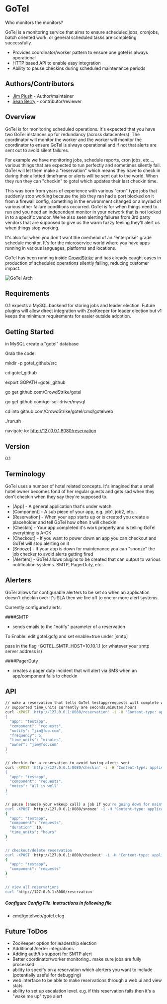 GoTel
=========
Who monitors the monitors?

GoTel is a monitoring service that aims to ensure scheduled jobs, cronjobs, batch oriented work, or general scheduled tasks are completing successfully. 

  - Provides coordinator/worker pattern to ensure one gotel is always operational
  - HTTP based API to enable easy integration
  - Ability to pause checkins during scheduled maintenance periods

Authors/Contributors
----
 * [Jim Plush] - Author/maintainer
 * [Sean Berry] - contributor/reviewer

Overview
----
GoTel is for monitoring scheduled operations. It's expected that you have two GoTel instances up for redundancy (across datacenters). The coordinator will monitor the worker and the worker will monitor the coordinator to ensure GoTel is always operational and if not that alerts are sent out to avoid silent failures.

For example we have monitoring jobs, schedule reports, cron jobs, etc..., various things that are expected to run perfectly and sometimes silently fail. GoTel will let them make a "reservation"
which means they have to check in during their allotted timeframe or alerts will be sent out to the world. When they run they can "checkin" to gotel which updates their last checkin time. 

This was born from years of experience with various "cron" type jobs that suddenly stop working because the job they ran had a port blocked on it from a firewall config, something in the environment changed or a myriad of various other failure conditions occurred. GoTel is for when things need to run and you need an independent monitor in your network that is not locked in to a specific vendor. We've also seen alerting failures from 3rd party vendors that are supposed to give us the warm fuzzy feeling they'll alert us when things stop working.

It's also for when you don't want the overhead of an "enterprise" grade schedule monitor. It's for the microservice world where you have apps running in various languages, platforms and locations.

GoTel has been running inside [CrowdStrike] and has already caught cases in production of scheduled operations silently failing, reducing customer impact. 

![GoTel Arch](http://jimplush.com/images/gotel.png)

Requirements
-----
0.1 expects a MySQL backend for storing jobs and leader election. Future plugins will allow direct integration with ZooKeeper for leader election but v1 keeps the minimum requirements for easier outside adoption.


Getting Started
----
in MySQL create a "gotel" database


Grab the code:

mkdir -p gotel_github/src

cd gotel_github

export GOPATH=gotel_github

go get github.com/CrowdStrike/gotel

go get github.com/go-sql-driver/mysql

cd into github.com/CrowdStrike/gotel/cmd/gotelweb

./run.sh

navigate to: http://127.0.0.1:8080/reservation



Version
----

0.1

Terminology
-----------

GoTel uses a number of hotel related concepts. It's imagined that a small hotel owner becomes fond of her regular guests and gets sad when they don't checkin when they say they're supposed to. 

* [App] - A general application that's under watch
* [Component] - A sub piece of your app, e.g. job1, job2, etc...
* [Reservation] - When your app starts up or is created you create a placeholder and tell GoTel how often it will checkin
* [Checkin] - Your app completed it's work properly and is telling GoTel everything is A-OK
* [Checkout] - If you want to power down an app you can checkout and GoTel will stop alerting on it
* [Snooze] - If your app is down for maintenance you can "snooze" the job checker to avoid alerts getting fired
* [Alerters] - GoTel allows plugins to be created that can output to various notification systems. SMTP, PagerDuty, etc..

Alerters
----
GoTel allows for configurable alerters to be set so when an application doesn't checkin over it's SLA then we fire off to one or more alert systems.

Currently configured alerts:

####SMTP
 - sends emails to the "notify" parameter of a reservation

To Enable:
edit gotel.gcfg and set enable=true under [smtp]

pass in the flag -GOTEL_SMTP_HOST=10.10.1.1 (or whatever your smtp server address is)

 
####PagerDuty
 - creates a pager duty incident that will alert via SMS when an app/component fails to checkin

API
--------------

```sh
// make a reservation that tells GoTel testapp/requests will complete work every 5 minutes or alert me
// supported time_units currently are seconds,minutes,hours
curl -XPOST 'http://127.0.0.1:8080/reservation' -i -H "Content-type: application/json" -d '
{
  "app": "testapp",
  "component": "requests",
  "notify": "jim@foo.com",
  "frequency": 5,
  "time_units": "minutes",
  "owner": "jim@foo.com"
}
'

// checkin for a reservation to avoid having alerts sent
curl -XPOST 'http://127.0.0.1:8080/checkin' -i -H "Content-type: application/json" -d '
{
  "app": "testapp",
  "component": "requests",
  "notes": "all is well"
}
'

// pause (snooze your wakeup call) a job if you're going down for maintenance or testing
curl -XPOST 'http://127.0.0.1:8080/snooze' -i -H "Content-type: application/json" -d '
{
  "app": "testapp",
  "component": "requests",
  "duration": 10,
  "time_units": "hours"
}
'

// checkout/delete reservation
curl -XPOST 'http://127.0.0.1:8080/checkout' -i -H "Content-type: application/json" -d '
{
  "app": "testapp",
  "component": "requests"
}
'

// view all reservations
curl 'http://127.0.0.1:8080/reservation'
```

##### Configure Config File. Instructions in following file

* cmd/gotelweb/gotel.cfcg



Future ToDos
----
 * ZooKeeper option for leadership election
 * Additional Alerter integrations
 * Adding auth/tls support for SMTP alert
 * Better coordinator/worker monitoring.. make sure jobs are fully processed
 * ability to specify on a reservation which alerters you want to include (potentially useful for debugging)
 * web interface to be able to make reservations through a web ui and view stats
 * ability to set up escalation level. e.g. if this reservation fails then it's a "wake me up" type alert




[CrowdStrike]:http://crowdstrike.com/
[Jim Plush]:http://jimplush.com
[Sean Berry]:http://github.com/schleppy
